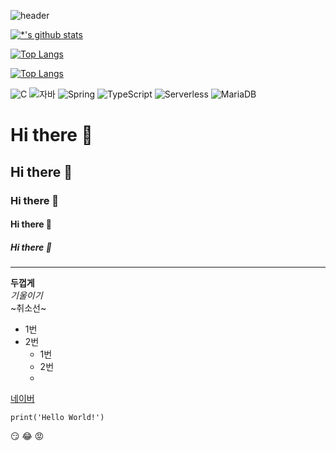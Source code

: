 ![header](https://capsule-render.vercel.app/api?type=wave&color=auto&height=300&section=header&text=Dong%20Hyeon&fontSize=65)

[![*'s github stats](https://github-readme-stats.vercel.app/api?username=Donghyeon5)](https://github.com/Donghyeon5)

[![Top Langs](https://github-readme-stats.vercel.app/api/top-langs/?username=Donghyeon5)](https://github.com/Donghyeon5/github-readme-stats)


[![Top Langs](https://github-readme-stats.vercel.app/api/top-langs/?username=Donghyeon5&layout=compact)](https://github.com/Donghyeon5/github-readme-stats)


![C](https://img.shields.io/badge/-C-123456?style=flat-square&logo=C&logoColor=black)
![자바](https://img.shields.io/badge/-자바-007396?style=flat&logo=Java&logoColor=ffffff)
![Spring](https://img.shields.io/badge/-Spring-6DB33F?style=for-the-badge&logo=Spring&logoColor=white)
![TypeScript](https://img.shields.io/badge/-TypeScript-3178C6?style=flat-square&logo=TypeScript&logoColor=white)
![Serverless](https://img.shields.io/badge/-Serverless-FD5750?style=flat-square&logo=Serverless&logoColor=magenta)
![MariaDB](https://img.shields.io/badge/-MariaDB-1F305F?style=flat-square&logo=mariadb&logoColor=white)


# Hi there 👋
## Hi there 👋
### Hi there 👋
#### Hi there 👋
##### Hi there 👋
---
**두껍게**<br>
*기울이기*<br>
~취소선~<br>

* 1번
* 2번
  - 1번
  - 2번
  - 
[네이버](https://www.naver.com)

```
print('Hello World!')
```

:smirk:
:joy:
:rage:
